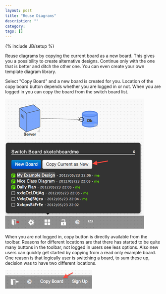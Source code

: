 ```yaml
---
layout: post
title: "Reuse Diagrams"
description: ""
category: 
tags: []
---
```

{% include JB/setup %}

Reuse diagrams by copying the current board as a new board. This gives you a possibility to create alternative designs. Continue only with the one that is better and ditch the other one. You can even create your own template diagram library.

Select "Copy Board" and a new board is created for you. Location of the copy board button depends whether you are logged in or not. When you are logged in you can copy the board from the switch board list. 

![Copy Board - Logged In](/images/copyboard-loggedin.png)

When you are not logged in, copy button is directly available from the toolbar. Reasons for different locations are that there has started to be quite many buttons in the toolbar, not logged in users see less options. Also new users can quickly get started by copying from a read only example board. One reason is that logically user is switching a board, to sum these up, decision was to have two different locations.

![Copy Board - Not Logged In](/images/copyboard-notlogged.png)
